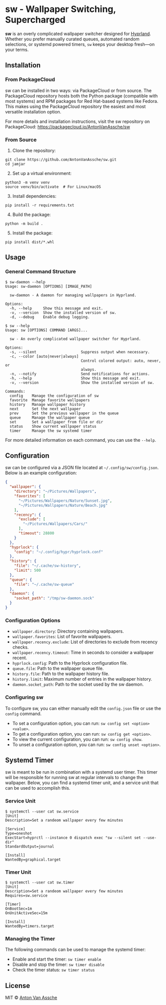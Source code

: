 # sw - Wallpaper Switching, Supercharged

**sw** is an overly complicated wallpaper switcher designed for
[Hyprland](https://github.com/hyprwm/Hyprland). Whether you prefer manually
curated queues, automated random selections, or systemd powered timers, `sw`
keeps your desktop fresh—on your terms.

## Installation

### From PackageCloud

sw can be installed in two ways: via PackageCloud or from source. The
PackageCloud repository hosts both the Python package (compatible with most
systems) and RPM packages for Red Hat-based systems like Fedora. This makes
using the PackageCloud repository the easiest and most versatile installation
option.

For more details and installation instructions, visit the sw repository on
PackageCloud: <https://packagecloud.io/AntonVanAssche/sw>

### From Source

1. Clone the repository:

  ```console
  git clone https://github.com/AntonVanAssche/sw.git
  cd jamjar
  ```

2. Set up a virtual environment:

  ```console
  python3 -m venv venv
  source venv/bin/activate  # For Linux/macOS
  ```

3. Install dependencies:

  ```console
  pip install -r requirements.txt
  ```

4. Build the package:

  ```console
  python -m build .
  ```

5. Install the package:

  ```console
  pip install dist/*.whl
  ```

## Usage

### General Command Structure

```console
$ sw-daemon --help
Usage: sw-daemon [OPTIONS] [IMAGE_PATH]

  sw-daemon - A daemon for managing wallpapers in Hyprland.

Options:
  -h, --help     Show this message and exit.
  -v, --version  Show the installed version of sw.
  -d, --debug    Enable debug logging.

$ sw --help
Usage: sw [OPTIONS] COMMAND [ARGS]...

  sw - An overly complicated wallpaper switcher for Hyprland.

Options:
  -s, --silent                    Suppress output when necessary.
  -c, --color [auto|never|always]
                                  Control colored output: auto, never, or
                                  always.
  -n, --notify                    Send notifications for actions.
  -h, --help                      Show this message and exit.
  -v, --version                   Show the installed version of sw.

Commands:
  config    Manage the configuration of sw
  favorite  Manage favorite wallpapers
  history   Manage wallpaper history
  next      Set the next wallpaper
  prev      Set the previous wallpaper in the queue
  queue     Manage the wallpaper queue
  set       Set a wallpaper from file or dir
  status    Show current wallpaper status
  timer     Manage the sw systemd timer
```

For more detailed information on each command, you can use the `--help`.

## Configuration

sw can be configured via a JSON file located at `~/.config/sw/config.json`.
Below is an example configuration:

```json
{
  "wallpaper": {
    "directory": "~/Pictures/Wallpapers",
    "favorites": [
      "~/Pictures/Wallpapers/Nature/Sunset.jpg",
      "~/Pictures/Wallpapers/Nature/Beach.jpg"
    ],
    "recency": {
      "exclude": [
        "~/Pictures/Wallpapers/Cars/"
      ],
      "timeout": 28800
    }
  },
  "hyprlock": {
    "config": "~/.config/hypr/hyprlock.conf"
  },
  "history": {
    "file": "~/.cache/sw-history",
    "limit": 500
  },
  "queue": {
    "file": "~/.cache/sw-queue"
  },
  "daemon": {
    "socket_path": "/tmp/sw-daemon.sock"
  }
}
```

### Configuration Options

- `wallpaper.directory`: Directory containing wallpapers.
- `wallpaper.favorites`: List of favorite wallpapers.
- `wallpaper.recency.exclude`: List of directories to exclude from recency checks.
- `wallpaper.recency.timeout`: Time in seconds to consider a wallpaper recent.
- `hyprlock.config`: Path to the Hyprlock configuration file.
- `queue.file`: Path to the wallpaper queue file.
- `history.file`: Path to the wallpaper history file.
- `history.limit`: Maximum number of entries in the wallpaper history.
- `daemon.socket_path`: Path to the socket used by the sw daemon.

### Configuring sw

To configure sw, you can either manually edit the `config.json` file or use the
`config` command.

- To set a configuration option, you can run: `sw config set <option> <value>`.
- To get a configuration option, you can run: `sw config get <option>`.
- To view the current configuration, you can run: `sw config show`.
- To unset a configuration option, you can run: `sw config unset <option>`.

## Systemd Timer

sw is meant to be run in combination with a systemd user timer. This timer will
be responsible for running sw at regular intervals to change the wallpaper.
Below, you can find a systemd timer unit, and a service unit that can be used to
accomplish this.

### Service Unit

```console
$ systemctl --user cat sw.service
[Unit]
Description=Set a randeom wallpaper every few minutes

[Service]
Type=oneshot
ExecStart=hyprctl --instance 0 dispatch exec "sw --silent set --use-dir"
StandardOutput=journal

[Install]
WantedBy=graphical.target
```

### Timer Unit

```console
$ systemctl --user cat sw.timer
[Unit]
Description=Set a randeom wallpaper every few minutes
Requires=sw.service

[Timer]
OnBootSec=1m
OnUnitActiveSec=15m

[Install]
WantedBy=timers.target
```

### Managing the Timer

The following commands can be used to manage the systemd timer:

- Enable and start the timer: `sw timer enable`
- Disable and stop the timer: `sw timer disable`
- Check the timer status: `sw timer status`

## License

MIT © [Anton Van Assche](https://github.com/AntonVanAssche)
